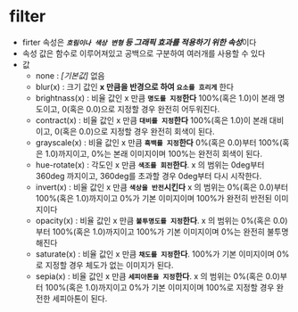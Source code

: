 # filter
* firter 속성은 ***`흐림이나 색상 변형` 등 그래픽 효과를 적용하기 위한 속성***이다
* 속성 값은 함수로 이루어져있고 공백으로 구분하여 여러개를 사용할 수 있다
* 값
    * none : *[기본값]* 없음
    * blur(x) : 크기 값인 **x 만큼을 반경으로 하여 `요소를 흐리게`** 한다
    * brightnass(x) : 비율 값인 x 만큼 **`명도를 지정`한다** 100%(혹은 1.0)이 본래 명도이고, 0(혹은 0.0)으로 지정할 경우 완전히 어두워진다.
    * contract(x) : 비율 값인 x 만큼 **`대비를 지정`한다** 100%(혹은 1.0)이 본래 대비이고, 0(혹은 0.0)으로 지정할 경우 완전히 회색이 된다.
    * grayscale(x) : 비율 값인 x 만큼 **`흑백를 지정`한다** 0%(혹은 0.0)부터 100%(혹은 1.0)까지이고, 0%는 본래 이미지이며 100%는 완전히 회색이 된다.
    * hue-rotate(x) : 각도인 x 만큼 **`색조를 회전`한다**. x 의 범위는 0deg부터 360deg 까지이고, 360deg를 초과할 경우 0deg부터 다시 시작한다.
    * invert(x) : 비율 값인 x 만큼 **`색상을 반전`시킨다** x 의 범위는 0%(혹은 0.0)부터 100%(혹은 1.0)까지이고 0%가 기본 이미지이며 100%가 완전히 반전된 이미지이다
    * opacity(x) : 비율 값인 x 만큼 **`불투명도를 지정`한다**. x 의 범위는 0%(혹은 0.0)부터 100%(혹은 1.0)까지이고 100%가 기본 이미지이며 0%는 완전히 불투명해진다
    * saturate(x) : 비율 값인 x 만큼 **`채도를 지정`한다**. 100%가 기본 이미지이며 0%로 지정할 경우 체도가 없는 이미지가 된다.
    * sepia(x) : 비율 값인 x 만큼 **`세피아톤을 지정`한다**. x 의 범위는 0%(혹은 0.0)부터 100%(혹은 1.0)까지이고 0%가 기본 이미지이며 100%로 지정할 경우 완전한 세피아톤이 된다.
